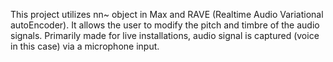 This project utilizes nn~ object in Max and RAVE (Realtime Audio Variational autoEncoder). It allows the user to modify the pitch and timbre of the audio signals. Primarily made for live installations, audio signal is captured (voice in this case) via a microphone input.
